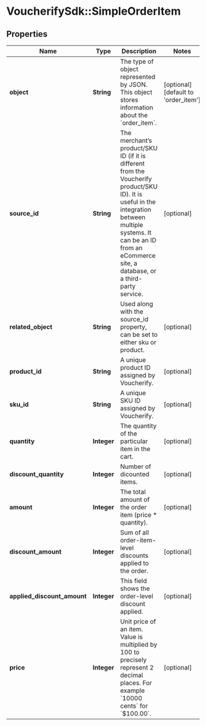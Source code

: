 # VoucherifySdk::SimpleOrderItem

## Properties

| Name | Type | Description | Notes |
| ---- | ---- | ----------- | ----- |
| **object** | **String** | The type of object represented by JSON. This object stores information about the &#x60;order_item&#x60;. | [optional][default to &#39;order_item&#39;] |
| **source_id** | **String** | The merchant’s product/SKU ID (if it is different from the Voucherify product/SKU ID). It is useful in the integration between multiple systems. It can be an ID from an eCommerce site, a database, or a third-party service. | [optional] |
| **related_object** | **String** | Used along with the source_id property, can be set to either sku or product. | [optional] |
| **product_id** | **String** | A unique product ID assigned by Voucherify. | [optional] |
| **sku_id** | **String** | A unique SKU ID assigned by Voucherify. | [optional] |
| **quantity** | **Integer** | The quantity of the particular item in the cart. | [optional] |
| **discount_quantity** | **Integer** | Number of dicounted items. | [optional] |
| **amount** | **Integer** | The total amount of the order item (price * quantity). | [optional] |
| **discount_amount** | **Integer** |  Sum of all order-item-level discounts applied to the order. | [optional] |
| **applied_discount_amount** | **Integer** | This field shows the order-level discount applied. | [optional] |
| **price** | **Integer** | Unit price of an item. Value is multiplied by 100 to precisely represent 2 decimal places. For example &#x60;10000 cents&#x60; for &#x60;$100.00&#x60;. | [optional] |

